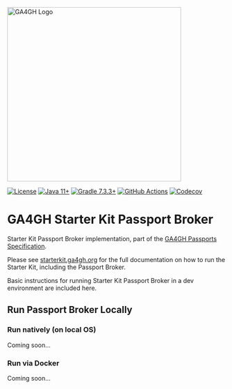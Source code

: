 <img src="https://www.ga4gh.org/wp-content/themes/ga4gh-theme/gfx/GA-logo-horizontal-tag-RGB.svg" alt="GA4GH Logo" style="width: 400px;"/>

[![License](https://img.shields.io/badge/License-Apache%202.0-blue.svg?style=flat-square)](https://opensource.org/licenses/Apache-2.0)
[![Java 11+](https://img.shields.io/badge/java-11+-blue.svg?style=flat-square)](https://www.java.com)
[![Gradle 7.3.3+](https://img.shields.io/badge/gradle-7.3.3+-blue.svg?style=flat-square)](https://gradle.org/)
[![GitHub Actions](https://img.shields.io/github/workflow/status/ga4gh/ga4gh-starter-kit-passport-broker/test/main)](https://github.com/ga4gh/ga4gh-starter-kit-passport-broker/actions)
[![Codecov](https://img.shields.io/codecov/c/github/ga4gh/ga4gh-starter-kit-passport-broker?style=flat-square)](https://app.codecov.io/gh/ga4gh/ga4gh-starter-kit-passport-broker)

# GA4GH Starter Kit Passport Broker

Starter Kit Passport Broker implementation, part of the [GA4GH Passports Specification](https://github.com/ga4gh-duri/ga4gh-duri.github.io/blob/master/researcher_ids/ga4gh_passport_v1.md).

Please see [starterkit.ga4gh.org](https://starterkit.ga4gh.org) for the full documentation on how to run the Starter Kit, including the Passport Broker.

Basic instructions for running Starter Kit Passport Broker in a dev environment are included here.

## Run Passport Broker Locally

### Run natively (on local OS)

Coming soon...

### Run via Docker

Coming soon...